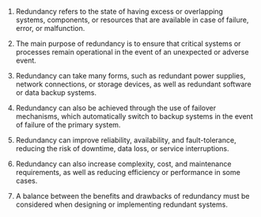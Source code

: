 1. Redundancy refers to the state of having excess or overlapping systems, components, or resources that are available in case of failure, error, or malfunction.

2. The main purpose of redundancy is to ensure that critical systems or processes remain operational in the event of an unexpected or adverse event.

3. Redundancy can take many forms, such as redundant power supplies, network connections, or storage devices, as well as redundant software or data backup systems.

4. Redundancy can also be achieved through the use of failover mechanisms, which automatically switch to backup systems in the event of failure of the primary system.

5. Redundancy can improve reliability, availability, and fault-tolerance, reducing the risk of downtime, data loss, or service interruptions.

6. Redundancy can also increase complexity, cost, and maintenance requirements, as well as reducing efficiency or performance in some cases.

7. A balance between the benefits and drawbacks of redundancy must be considered when designing or implementing redundant systems.